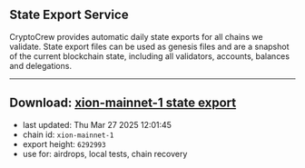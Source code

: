 ## State Export Service
CryptoCrew provides automatic daily state exports for all chains we validate. State export files can be used as genesis files and are a snapshot of the current blockchain state, including all validators, accounts, balances and delegations.

---
**Download: [xion-mainnet-1 state export](https://dl-eu2.ccvalidators.com/SERVICE/xion/xion-mainnet-1_export_6292993.json)**
---

- last updated: Thu Mar 27 2025 12:01:45
- chain id: `xion-mainnet-1`
- export height: `6292993`
- use for: airdrops, local tests, chain recovery
